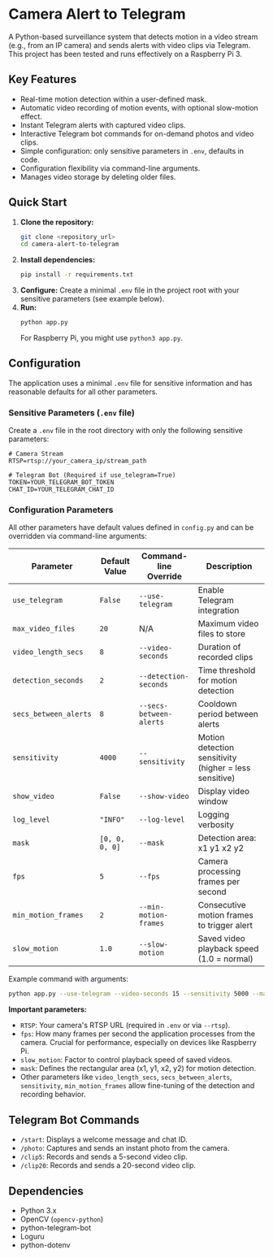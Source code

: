 # Camera Alert to Telegram

A Python-based surveillance system that detects motion in a video stream (e.g., from an IP camera) and sends alerts with video clips via Telegram. This project has been tested and runs effectively on a Raspberry Pi 3.

## Key Features

*   Real-time motion detection within a user-defined mask.
*   Automatic video recording of motion events, with optional slow-motion effect.
*   Instant Telegram alerts with captured video clips.
*   Interactive Telegram bot commands for on-demand photos and video clips.
*   Simple configuration: only sensitive parameters in `.env`, defaults in code.
*   Configuration flexibility via command-line arguments.
*   Manages video storage by deleting older files.

## Quick Start

1.  **Clone the repository:**
    ```bash
    git clone <repository_url>
    cd camera-alert-to-telegram
    ```
2.  **Install dependencies:**
    ```bash
    pip install -r requirements.txt
    ```
3.  **Configure:**
    Create a minimal `.env` file in the project root with your sensitive parameters (see example below).
4.  **Run:**
    ```bash
    python app.py
    ```
    For Raspberry Pi, you might use `python3 app.py`.

## Configuration

The application uses a minimal `.env` file for sensitive information and has reasonable defaults for all other parameters.

### Sensitive Parameters (`.env` file)

Create a `.env` file in the root directory with only the following sensitive parameters:

```env
# Camera Stream
RTSP=rtsp://your_camera_ip/stream_path

# Telegram Bot (Required if use_telegram=True)
TOKEN=YOUR_TELEGRAM_BOT_TOKEN
CHAT_ID=YOUR_TELEGRAM_CHAT_ID
```

### Configuration Parameters

All other parameters have default values defined in `config.py` and can be overridden via command-line arguments:

Parameter | Default Value | Command-line Override | Description
--------- | ------------- | --------------------- | -----------
`use_telegram` | `False` | `--use-telegram` | Enable Telegram integration
`max_video_files` | `20` | N/A | Maximum video files to store
`video_length_secs` | `8` | `--video-seconds` | Duration of recorded clips
`detection_seconds` | `2` | `--detection-seconds` | Time threshold for motion detection
`secs_between_alerts` | `8` | `--secs-between-alerts` | Cooldown period between alerts
`sensitivity` | `4000` | `--sensitivity` | Motion detection sensitivity (higher = less sensitive)
`show_video` | `False` | `--show-video` | Display video window
`log_level` | `"INFO"` | `--log-level` | Logging verbosity
`mask` | `[0, 0, 0, 0]` | `--mask` | Detection area: x1 y1 x2 y2
`fps` | `5` | `--fps` | Camera processing frames per second
`min_motion_frames` | `2` | `--min-motion-frames` | Consecutive motion frames to trigger alert
`slow_motion` | `1.0` | `--slow-motion` | Saved video playback speed (1.0 = normal)

Example command with arguments:
```bash
python app.py --use-telegram --video-seconds 15 --sensitivity 5000 --mask 100 100 500 400 --fps 5 --slow-motion 0.5
```

**Important parameters:**

*   `RTSP`: Your camera's RTSP URL (required in `.env` or via `--rtsp`).
*   `fps`: How many frames per second the application processes from the camera. Crucial for performance, especially on devices like Raspberry Pi.
*   `slow_motion`: Factor to control playback speed of saved videos.
*   `mask`: Defines the rectangular area (x1, y1, x2, y2) for motion detection.
*   Other parameters like `video_length_secs`, `secs_between_alerts`, `sensitivity`, `min_motion_frames` allow fine-tuning of the detection and recording behavior.

## Telegram Bot Commands

*   `/start`: Displays a welcome message and chat ID.
*   `/photo`: Captures and sends an instant photo from the camera.
*   `/clip5`: Records and sends a 5-second video clip.
*   `/clip20`: Records and sends a 20-second video clip.

## Dependencies

*   Python 3.x
*   OpenCV (`opencv-python`)
*   python-telegram-bot
*   Loguru
*   python-dotenv


